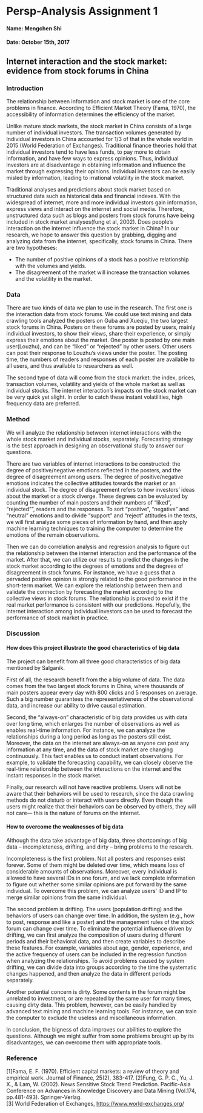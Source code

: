 # Persp-Analysis Assignment 1

#### Name: Mengchen Shi

#### Date: October 15th, 2017

## Internet interaction and the stock market: evidence from stock forums in China

### Introduction
The relationship between information and stock market is one of the core problems in finance. According to Efficient Market Theory (Fama, 1970), the accessibility of information determines the efficiency of the market. 

Unlike mature stock markets, the stock market in China consists of a large number of individual investors. The transaction volumes generated by Individual investors in China accounted for 1/3 of that in the whole world in 2015 (World Federation of Exchanges). Traditional finance theories hold that individual investors tend to have less funds, to pay more to obtain information, and have few ways to express opinions. Thus, individual investors are at disadvantage in obtaining information and influence the market through expressing their opinions. Individual investors can be easily misled by information, leading to irrational volatility in the stock market. 

Traditional analyses and predictions about stock market based on structured data such as historical data and financial indexes. With the widespread of internet, more and more individual investors gain information, express views and interact on the internet and social media. Therefore, unstructured data such as blogs and posters from stock forums have being included in stock market analyses(fung et al, 2002). Does people’s interaction on the internet influence the stock market in China? In our research, we hope to answer this question by grabbing, digging and analyzing data from the internet, specifically, stock forums in China. There are two hypotheses:

  * The number of positive opinions of a stock has a positive relationship with the volumes and yields.
  * The disagreement of the market will increase the transaction volumes and the volatility in the market.  

### Data
There are two kinds of data we plan to use in the research. The first one is the interaction data from stock forums. We could use text mining and data crawling tools analyzed the posters on Guba and Xueqiu, the two largest stock forums in China. Posters on these forums are posted by users, mainly individual investors, to show their views, share their experience, or simply express their emotions about the market. One poster is posted by one main user(Louzhu), and can be “liked” or “rejected” by other users. Other users can post their response to Louzhu’s views under the poster. The posting time, the numbers of readers and responses of each poster are available to all users, and thus available to researchers as well.

The second type of data will come from the stock market: the index, prices, transaction volumes, volatility and yields of the whole market as well as individual stocks. The internet interaction’s impacts on the stock market can be very quick yet slight. In order to catch these instant volatilities, high frequency data are preferred. 

### Method
We will analyze the relationship between internet interactions with the whole stock market and individual stocks, separately. Forecasting strategy is the best approach in designing an observational study to answer our questions. 

There are two variables of internet interactions to be constructed: the degree of positive/negative emotions reflected in the posters, and the degree of disagreement among users. The degree of positive/negative emotions indicates the collective attitudes towards the market or an individual stock. The degree of disagreement refers to how investors’ ideas about the market or a stock diverge. These degrees can be evaluated by counting the number of main posters and their numbers of “liked”, “rejected””, readers and the responses. To sort “positive”, “negative” and “neutral” emotions and to divide “support” and “reject” attitudes in the texts, we will first analyze some pieces of information by hand, and then apply machine learning techniques to training the computer to determine the emotions of the remain observations.

Then we can do correlation analysis and regression analysis to figure out the relationship between the internet interaction and the performance of the market. After that, we can utilize our results to predict the changes in the stock market according to the degrees of emotions and the degrees of disagreement in stock forums. For instance, we have a guess that a pervaded positive opinion is strongly related to the good performance in the short-term market. We can explore the relationship between them and validate the connection by forecasting the market according to the collective views in stock forums. The relationship is proved to exist if the real market performance is consistent with our predictions. Hopefully, the internet interaction among individual investors can be used to forecast the performance of stock market in practice. 

### Discussion
#### How does this project illustrate the good characteristics of big data
The project can benefit from all three good characteristics of big data mentioned by Salganik. 

First of all, the research benefit from the a big volume of data. The data comes from the two largest stock forums in China, where thousands of main posters appear every day with 800 clicks and 5 responses on average. Such a big number guarantees the representativeness of the observational data, and increase our ability to drive causal estimation.

Second, the “always-on” characteristic of big data provides us with data over long time, which enlarges the number of observations as well as enables real-time information. For instance, we can analyze the relationships during a long period as long as the posters still exist. Moreover, the data on the internet are always-on as anyone can post any information at any time, and the data of stock market are changing continuously. This fact enables us to conduct instant observations. For example, to validate the forecasting capability, we can closely observe the real-time relationship between the interactions on the internet and the instant responses in the stock market.

Finally, our research will not have reactive problems. Users will not be aware that their behaviors will be used to research, since the data crawling methods do not disturb or interact with users directly. Even though the users might realize that their behaviors can be observed by others, they will not care— this is the nature of forums on the internet.

#### How to overcome the weaknesses of big data
Although the data take advantage of big data, three shortcomings of big data – incompleteness, drifting, and dirty – bring problems to the research.

Incompleteness is the first problem. Not all posters and responses exist forever. Some of them might be deleted over time, which means loss of considerable amounts of observations. Moreover, every individual is allowed to have several IDs in one forum, and we lack complete information to figure out whether some similar opinions are put forward by the same individual. To overcome this problem, we can analyze users’ ID and IP to merge similar opinions from the same individual.

The second problem is drifting. The users (population drifting) and the behaviors of users can change over time. In addition, the system (e.g., how to post, response and like a poster) and the management rules of the stock forum can change over time. To eliminate the potential influence driven by drifting, we can first analyze the composition of users during different periods and their behavioral data, and then create variables to describe these features. For example, variables about age, gender, experience, and the active frequency of users can be included in the regression function when analyzing the relationships. To avoid problems caused by system drifting, we can divide data into groups according to the time the systematic changes happened, and then analyze the data in different periods separately. 

Another potential concern is dirty. Some contents in the forum might be unrelated to investment, or are repeated by the same user for many times, causing dirty data. This problem, however, can be easily handled by advanced text mining and machine learning tools. For instance, we can train the computer to exclude the useless and miscellaneous information. 

In conclusion, the bigness of data improves our abilities to explore the questions. Although we might suffer from some problems brought up by its disadvantages, we can overcome them with appropriate tools.

### Reference
[1]Fama, E. F. (1970). Efficient capital markets: a review of theory and empirical work. Journal of Finance, 25(2), 383-417.
[2]Fung, G. P. C., Yu, J. X., & Lam, W. (2002). News Sensitive Stock Trend Prediction. Pacific-Asia Conference on Advances in Knowledge Discovery and Data Mining (Vol.174, pp.481-493). Springer-Verlag.  
[3] World Federation of Exchanges, <https://www.world-exchanges.org/>
